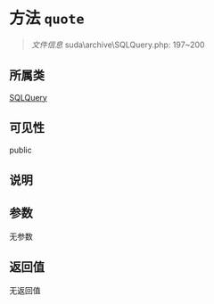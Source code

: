 # 方法 `quote`

> *文件信息* suda\archive\SQLQuery.php: 197~200

## 所属类 

[SQLQuery](../SQLQuery.md)

## 可见性

public

## 说明



## 参数


无参数


## 返回值

无返回值
